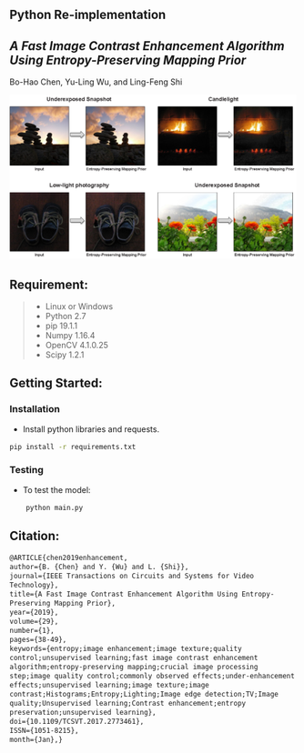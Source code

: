 ## Python Re-implementation
## *A Fast Image Contrast Enhancement Algorithm Using Entropy-Preserving Mapping Prior*
Bo-Hao Chen, Yu-Ling Wu, and Ling-Feng Shi

![](/demo.png)

## Requirement:
> * Linux or Windows
> * Python 2.7
> * pip 19.1.1
> * Numpy 1.16.4
> * OpenCV 4.1.0.25
> * Scipy 1.2.1

## Getting Started:
### Installation
- Install python libraries and requests.
```bash
pip install -r requirements.txt
```

### Testing 
- To test the model:
```bash
    python main.py
``` 

## Citation:
    @ARTICLE{chen2019enhancement, 
    author={B. {Chen} and Y. {Wu} and L. {Shi}}, 
    journal={IEEE Transactions on Circuits and Systems for Video Technology}, 
    title={A Fast Image Contrast Enhancement Algorithm Using Entropy-Preserving Mapping Prior}, 
    year={2019}, 
    volume={29}, 
    number={1}, 
    pages={38-49}, 
    keywords={entropy;image enhancement;image texture;quality control;unsupervised learning;fast image contrast enhancement algorithm;entropy-preserving mapping;crucial image processing step;image quality control;commonly observed effects;under-enhancement effects;unsupervised learning;image texture;image contrast;Histograms;Entropy;Lighting;Image edge detection;TV;Image quality;Unsupervised learning;Contrast enhancement;entropy preservation;unsupervised learning}, 
    doi={10.1109/TCSVT.2017.2773461}, 
    ISSN={1051-8215}, 
    month={Jan},}
